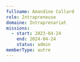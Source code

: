 ```yaml
---
fullname: Amandine Collard
role: Intrapreneuse
domaine: Intraprenariat
missions:
  - start: 2023-04-24
    end: 2024-04-24
    status: admin
memberType: autre
---
```


